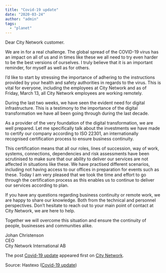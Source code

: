 ```yaml
---
title: "Covid-19 update"
date: "2020-03-24"
author: "admin"
tags: 
  - "planet"
---
```


Dear City Network customer.

We are in for a real challenge. The global spread of the COVID-19 virus has an impact on all of us and in times like these we all need to try even harder to be the best versions of ourselves. I truly believe that it is an important reminder, for myself as well as for others.

I’d like to start by stressing the importance of adhering to the instructions provided by your health and safety authorities in regards to the virus. This is vital for everyone, including the employees at City Network and as of Friday, March 13, all City Network employees are working remotely.

During the last two weeks, we have seen the evident need for digital infrastructure. This is a testimony to the importance of the digital transformation we have all been going through during the last decade.

As a provider of the very foundation of the digital transformation, we are well prepared. Let me specifically talk about the investments we have made to certify our company according to ISO 22301, an internationally recognised certification process to ensure business continuity.

This certification means that all our roles, lines of succession, way of work, systems, connections, dependencies and risk assessments have been scrutinised to make sure that our ability to deliver our services are not affected in situations like these. We have practised different scenarios, including not having access to our offices in preparation for events such as these. Today I am very pleased that we took the time and effort to go through the certification process as this enables us to continue to deliver our services according to plan.

If you have any questions regarding business continuity or remote work, we are happy to share our knowledge. Both from the technical and personnel perspectives. Don’t hesitate to reach out to your main point of contact at City Network, we are here to help.

Together we will overcome this situation and ensure the continuity of people, businesses and communities alike.

Johan Christenson  
CEO  
City Network International AB

The post [Covid-19 update](https://citynetwork.eu/news/covid-19-update/) appeared first on [City Network](https://citynetwork.eu).

Source: Hastexo ([Covid-19 update](https://citynetwork.eu/news/covid-19-update/))
